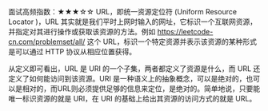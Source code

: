 面试高频指数：★★★☆☆
URL，即统一资源定位符 (Uniform Resource Locator )，URL 其实就是我们平时上网时输入的网址，它标识一个互联网资源，并指定对其进行操作或获取该资源的方法。例如 https://leetcode-cn.com/problemset/all/ 这个 URL，标识一个特定资源并表示该资源的某种形式是可以通过 HTTP 协议从相应位置获得。


从定义即可看出，URL 是 URI 的一个子集，两者都定义了资源是什么，而 URL 还定义了如何能访问到该资源。URI 是一种语义上的抽象概念，可以是绝对的，也可以是相对的，而URL则必须提供足够的信息来定位，是绝对的。简单地说，只要能唯一标识资源的就是 URI，在 URI 的基础上给出其资源的访问方式的就是 URL。
